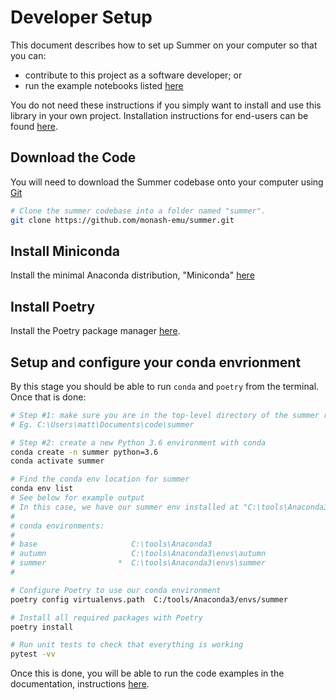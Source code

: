 # Developer Setup

This document describes how to set up Summer on your computer so that you can:

- contribute to this project as a software developer; or
- run the example notebooks listed [here](http://summerepi.com/examples/index.html)

You do not need these instructions if you simply want to install and use this library in your own project. Installation instructions for end-users can be found [here](http://summerepi.com/install.html#Installation-and-Quickstart).

## Download the Code

You will need to download the Summer codebase onto your computer using [Git](https://git-scm.com/)

```bash
# Clone the summer codebase into a folder named "summer".
git clone https://github.com/monash-emu/summer.git
```

## Install Miniconda

Install the minimal Anaconda distribution, "Miniconda" [here](https://docs.conda.io/en/latest/miniconda.html)

## Install Poetry

Install the Poetry package manager [here](https://python-poetry.org/docs/#installation).

## Setup and configure your conda envrionment

By this stage you should be able to run `conda` and `poetry` from the terminal. Once that is done:

```bash
# Step #1: make sure you are in the top-level directory of the summer repository
# Eg. C:\Users\matt\Documents\code\summer

# Step #2: create a new Python 3.6 environment with conda
conda create -n summer python=3.6
conda activate summer

# Find the conda env location for summer
conda env list
# See below for example output
# In this case, we have our summer env installed at "C:\tools\Anaconda3\envs\summer"
#
# conda environments:
#
# base                     C:\tools\Anaconda3
# autumn                   C:\tools\Anaconda3\envs\autumn
# summer                *  C:\tools\Anaconda3\envs\summer
#

# Configure Poetry to use our conda environment
poetry config virtualenvs.path  C:/tools/Anaconda3/envs/summer

# Install all required packages with Poetry
poetry install

# Run unit tests to check that everything is working
pytest -vv
```

Once this is done, you will be able to run the code examples in the documentation, instructions [here](https://github.com/monash-emu/summer#documentation).
